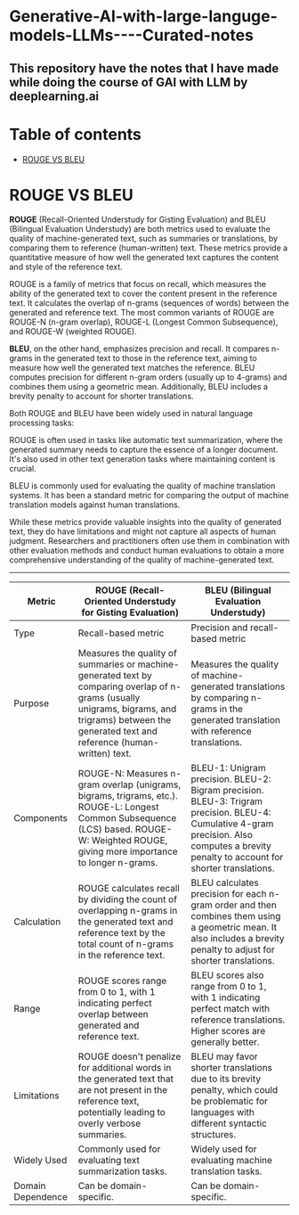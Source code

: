 # Generative-AI-with-large-languge-models-LLMs----Curated-notes
This repository have the notes that I have made while doing the course of GAI with LLM by deeplearning.ai
---
# Table of contents 
- [ROUGE VS BLEU](#rouge-vs-bleu)




# ROUGE VS BLEU 


**ROUGE** (Recall-Oriented Understudy for Gisting Evaluation) and BLEU (Bilingual Evaluation Understudy) are both metrics used to evaluate the quality of machine-generated text, such as summaries or translations, by comparing them to reference (human-written) text. These metrics provide a quantitative measure of how well the generated text captures the content and style of the reference text.

ROUGE is a family of metrics that focus on recall, which measures the ability of the generated text to cover the content present in the reference text. It calculates the overlap of n-grams (sequences of words) between the generated and reference text. The most common variants of ROUGE are ROUGE-N (n-gram overlap), ROUGE-L (Longest Common Subsequence), and ROUGE-W (weighted ROUGE).

**BLEU**, on the other hand, emphasizes precision and recall. It compares n-grams in the generated text to those in the reference text, aiming to measure how well the generated text matches the reference. BLEU computes precision for different n-gram orders (usually up to 4-grams) and combines them using a geometric mean. Additionally, BLEU includes a brevity penalty to account for shorter translations.

Both ROUGE and BLEU have been widely used in natural language processing tasks:

ROUGE is often used in tasks like automatic text summarization, where the generated summary needs to capture the essence of a longer document. It's also used in other text generation tasks where maintaining content is crucial.

BLEU is commonly used for evaluating the quality of machine translation systems. It has been a standard metric for comparing the output of machine translation models against human translations.

While these metrics provide valuable insights into the quality of generated text, they do have limitations and might not capture all aspects of human judgment. Researchers and practitioners often use them in combination with other evaluation methods and conduct human evaluations to obtain a more comprehensive understanding of the quality of machine-generated text.

---

| Metric  | ROUGE (Recall-Oriented Understudy for Gisting Evaluation) | BLEU (Bilingual Evaluation Understudy) |
|---------|----------------------------------------------------------|--------------------------------------|
| Type    | Recall-based metric                                      | Precision and recall-based metric   |
| Purpose | Measures the quality of summaries or machine-generated text by comparing overlap of n-grams (usually unigrams, bigrams, and trigrams) between the generated text and reference (human-written) text. | Measures the quality of machine-generated translations by comparing n-grams in the generated translation with reference translations. |
| Components | ROUGE-N: Measures n-gram overlap (unigrams, bigrams, trigrams, etc.). ROUGE-L: Longest Common Subsequence (LCS) based. ROUGE-W: Weighted ROUGE, giving more importance to longer n-grams. | BLEU-1: Unigram precision. BLEU-2: Bigram precision. BLEU-3: Trigram precision. BLEU-4: Cumulative 4-gram precision. Also computes a brevity penalty to account for shorter translations. |
| Calculation | ROUGE calculates recall by dividing the count of overlapping n-grams in the generated text and reference text by the total count of n-grams in the reference text. | BLEU calculates precision for each n-gram order and then combines them using a geometric mean. It also includes a brevity penalty to adjust for shorter translations. |
| Range   | ROUGE scores range from 0 to 1, with 1 indicating perfect overlap between generated and reference text. | BLEU scores also range from 0 to 1, with 1 indicating perfect match with reference translations. Higher scores are generally better. |
| Limitations | ROUGE doesn't penalize for additional words in the generated text that are not present in the reference text, potentially leading to overly verbose summaries. | BLEU may favor shorter translations due to its brevity penalty, which could be problematic for languages with different syntactic structures. |
| Widely Used | Commonly used for evaluating text summarization tasks. | Widely used for evaluating machine translation tasks. |
| Domain Dependence | Can be domain-specific. | Can be domain-specific. |

